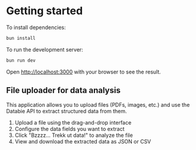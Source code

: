 # Getting started

To install dependencies:

```bash
bun install
```

To run the development server:

```bash
bun run dev
```

Open [http://localhost:3000](http://localhost:3000) with your browser to see the result.

## File uploader for data analysis

This application allows you to upload files (PDFs, images, etc.) and use the Databie API to extract structured data from them.

1. Upload a file using the drag-and-drop interface
2. Configure the data fields you want to extract
3. Click "Bzzzz... Trekk ut data!" to analyze the file
4. View and download the extracted data as JSON or CSV
